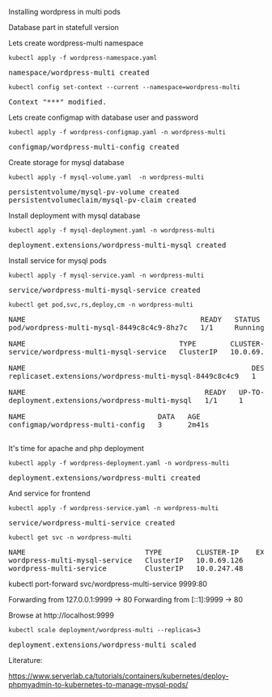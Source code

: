 Installing wordpress in multi pods

Database part in statefull version

Lets create wordpress-multi namespace

```console
kubectl apply -f wordpress-namespace.yaml
```
<pre>
namespace/wordpress-multi created
</pre>

```console
kubectl config set-context --current --namespace=wordpress-multi
```
<pre>
Context "***" modified.
</pre>

Lets create configmap with database user and password

```console
kubectl apply -f wordpress-configmap.yaml -n wordpress-multi
```
<pre>
configmap/wordpress-multi-config created
</pre>

Create storage for mysql database

```console
kubectl apply -f mysql-volume.yaml  -n wordpress-multi
```
<pre>
persistentvolume/mysql-pv-volume created
persistentvolumeclaim/mysql-pv-claim created
</pre>

Install deployment with mysql database

```console
kubectl apply -f mysql-deployment.yaml -n wordpress-multi
```
<pre>
deployment.extensions/wordpress-multi-mysql created
</pre>

Install service for mysql pods

```console
kubectl apply -f mysql-service.yaml -n wordpress-multi
```
<pre>
service/wordpress-multi-mysql-service created
</pre>

```console
kubectl get pod,svc,rs,deploy,cm -n wordpress-multi
```
<pre>
NAME                                         READY   STATUS    RESTARTS   AGE
pod/wordpress-multi-mysql-8449c8c4c9-8hz7c   1/1     Running   0          2m11s

NAME                                    TYPE        CLUSTER-IP    EXTERNAL-IP   PORT(S)    AGE
service/wordpress-multi-mysql-service   ClusterIP   10.0.69.126   <none>        3306/TCP   92s

NAME                                                     DESIRED   CURRENT   READY   AGE
replicaset.extensions/wordpress-multi-mysql-8449c8c4c9   1         1         1       2m12s

NAME                                          READY   UP-TO-DATE   AVAILABLE   AGE
deployment.extensions/wordpress-multi-mysql   1/1     1            1           2m12s

NAME                               DATA   AGE
configmap/wordpress-multi-config   3      2m41s

</pre>


It's time for apache and php deployment

```console
kubectl apply -f wordpress-deployment.yaml -n wordpress-multi
```
<pre>
deployment.extensions/wordpress-multi created
</pre>

And service for frontend

```console
kubectl apply -f wordpress-service.yaml -n wordpress-multi
```
<pre>
service/wordpress-multi-service created
</pre>

```console
kubectl get svc -n wordpress-multi
```
<pre>
NAME                            TYPE        CLUSTER-IP    EXTERNAL-IP   PORT(S)    AGE  
wordpress-multi-mysql-service   ClusterIP   10.0.69.126   <none>        3306/TCP   11m  
wordpress-multi-service         ClusterIP   10.0.247.48   <none>        80/TCP     4m27s
</pre>

kubectl port-forward svc/wordpress-multi-service 9999:80

Forwarding from 127.0.0.1:9999 -> 80
Forwarding from [::1]:9999 -> 80

Browse at http://localhost:9999

```console
kubectl scale deployment/wordpress-multi --replicas=3
```
<pre>
deployment.extensions/wordpress-multi scaled
</pre>

Literature:

https://www.serverlab.ca/tutorials/containers/kubernetes/deploy-phpmyadmin-to-kubernetes-to-manage-mysql-pods/
